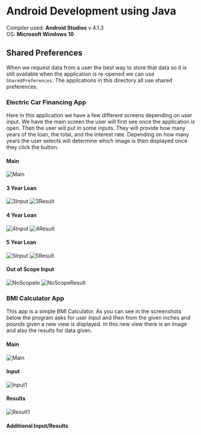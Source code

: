 # Android Development using Java

Compiler used: **Android Studios** v.4.1.3 <br />
OS: **Microsoft Windows 10**

## Shared Preferences

When we request data from a user the best way to store that data so it is still available when the application is re-opened we can use `SharedPreferences`. The applications in this directory all use shared preferences.


### Electric Car Financing App

Here in this application we have a few different screens depending on user input. We have the main screen the user will first see once the application is open. Then the user will put in some inputs. They will provide how many years of the loan, the total, and the interest rate. Depending on how many years the user selects will determine which image is then displayed once they click the button. 


#### Main

![Main](https://github.com/aquaman48/Android-Apps/blob/main/Screenshots/Electric-Car-Financing-App/Electric_Car_Main.png)

#### 3 Year Loan 

![3Input](https://github.com/aquaman48/Android-Apps/blob/main/Screenshots/Electric-Car-Financing-App/Electric_Car_Input3.png) ![3Result](https://github.com/aquaman48/Android-Apps/blob/main/Screenshots/Electric-Car-Financing-App/Electric_Car_Input3_Result.png)

#### 4 Year Loan 

![4Input](https://github.com/aquaman48/Android-Apps/blob/main/Screenshots/Electric-Car-Financing-App/Electric_Car_Input4.png) ![4Result](https://github.com/aquaman48/Android-Apps/blob/main/Screenshots/Electric-Car-Financing-App/Electric_Car_Input4_Results.png)

#### 5 Year Loan

![5Input](https://github.com/aquaman48/Android-Apps/blob/main/Screenshots/Electric-Car-Financing-App/Electric_Car_Input5.png) ![5Result](https://github.com/aquaman48/Android-Apps/blob/main/Screenshots/Electric-Car-Financing-App/Electric_Car_Input5_Results.png)

#### Out of Scope Input

![NoScopeIn](https://github.com/aquaman48/Android-Apps/blob/main/Screenshots/Electric-Car-Financing-App/Electric_Car_Input6_Results.png) ![NoScopeResult](https://github.com/aquaman48/Android-Apps/blob/main/Screenshots/Electric-Car-Financing-App/Electric_Car_Input6.png)

### BMI Calculator App
This app is a simple BMI Calculator. As you can see in the screenshots below the program asks for user input and then from the given inches and pounds given a new view is displayed. In this new view there is an image and also the results for data given. 

#### Main

![Main](https://github.com/aquaman48/Android-Apps/blob/main/Screenshots/BMI-Calculator-Shared-Pref/BMI_Calculator_Main.png)

#### Input

![Input1](https://github.com/aquaman48/Android-Apps/blob/main/Screenshots/BMI-Calculator-Shared-Pref/BMI_Calculator_Inputs.png)

#### Results 

![Result1](https://github.com/aquaman48/Android-Apps/blob/main/Screenshots/BMI-Calculator-Shared-Pref/BMI_Calculator_Results.png)

#### Additional Input/Results
